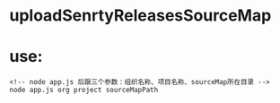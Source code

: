 # uploadSenrtyReleasesSourceMap

# use:
```
<!-- node app.js 后跟三个参数：组织名称、项目名称、sourceMap所在目录 -->
node app.js org project sourceMapPath

```
